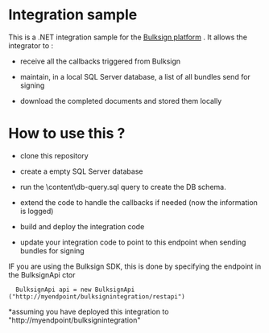 # Integration sample 

This is a .NET integration sample for the <a href="https://bulksign.com">Bulksign platform</a> . It allows the integrator to :

- receive all the callbacks triggered from Bulksign

- maintain, in a local SQL Server database, a list of all bundles send for signing

- download the completed documents and stored them locally


# How to use  this  ?

- clone this repository

- create a empty SQL Server database  

- run the \content\db-query.sql  query to create the DB schema.

- extend the code to handle the callbacks if needed (now the information is logged)

- build and deploy the integration code

- update your integration code to point to this endpoint when sending bundles for signing

IF you are using the Bulksign SDK, this is done by specifying the endpoint in the BulksignApi ctor

```
  BulksignApi api = new BulksignApi ("http://myendpoint/bulksignintegration/restapi")
```

*assuming you have deployed this integration to "http://myendpoint/bulksignintegration"

